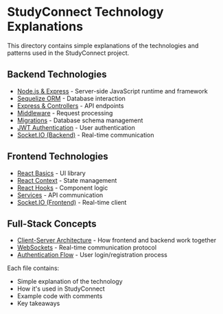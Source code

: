 # StudyConnect Technology Explanations

This directory contains simple explanations of the technologies and patterns used in the StudyConnect project.

## Backend Technologies
- [Node.js & Express](./backend/nodejs-express.md) - Server-side JavaScript runtime and framework
- [Sequelize ORM](./backend/sequelize.md) - Database interaction
- [Express & Controllers](./backend/controllers.md) - API endpoints
- [Middleware](./backend/middleware.md) - Request processing
- [Migrations](./backend/migrations.md) - Database schema management
- [JWT Authentication](./backend/jwt.md) - User authentication
- [Socket.IO (Backend)](./backend/socketio.md) - Real-time communication

## Frontend Technologies
- [React Basics](./frontend/react-basics.md) - UI library
- [React Context](./frontend/context.md) - State management
- [React Hooks](./frontend/hooks.md) - Component logic
- [Services](./frontend/services.md) - API communication
- [Socket.IO (Frontend)](./frontend/socketio.md) - Real-time client

## Full-Stack Concepts
- [Client-Server Architecture](./concepts/client-server.md) - How frontend and backend work together
- [WebSockets](./concepts/websockets.md) - Real-time communication protocol
- [Authentication Flow](./concepts/authentication.md) - User login/registration process

Each file contains:
- Simple explanation of the technology
- How it's used in StudyConnect
- Example code with comments
- Key takeaways 